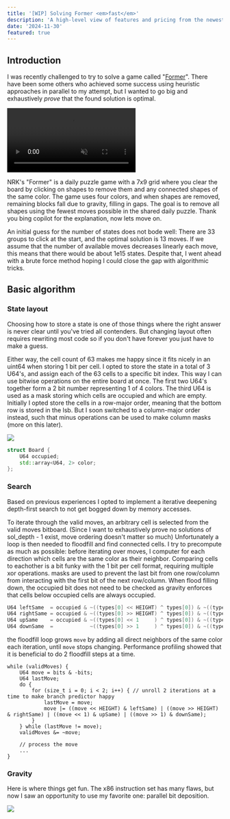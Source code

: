 ```yaml
---
title: '[WIP] Solving Former <em>fast</em>'
description: 'A high-level view of features and pricing from the newest and best online text to speech generators on the market'
date: '2024-11-30'
featured: true
---
```


<script>
	import { base } from '$app/paths';
</script>

## Introduction

I was recently challenged to try to solve a game called "[Former](https://www.nrk.no/spill/former-1.17105310)". There have been some others who achieved some success using heuristic approaches in parallel to my attempt, but I wanted to go big and exhaustively *prove* that the found solution is optimal.

<video src="former/former.mp4" autoplay muted loop></video>

NRK's "Former" is a daily puzzle game with a 7x9 grid where you clear the board by clicking on shapes to remove them and any connected shapes of the same color. The game uses four colors, and when shapes are removed, remaining blocks fall due to gravity, filling in gaps. The goal is to remove all shapes using the fewest moves possible in the shared daily puzzle. Thank you bing copilot for the explanation, now lets move on.

An initial guess for the number of states does not bode well: There are 33 groups to click at the start, and the optimal solution is 13 moves. If we assume that the number of available moves decreases linearly each move, this means that there would be about 1e15 states. Despite that, I went ahead with a brute force method hoping I could close the gap with algorithmic tricks.

## Basic algorithm
### State layout
Choosing how to store a state is one of those things where the right answer is never clear until you've tried all contenders. But changing layout often requires rewriting most code so if you don't have forever you just have to make a guess.

Either way, the cell count of 63 makes me happy since it fits nicely in an uint64 when storing 1 bit per cell.
I opted to store the state in a total of 3 U64's, and assign each of the 63 cells to a specific bit index. This way I can use bitwise operations on the entire board at once.
The first two U64's together form a 2 bit number representing 1 of 4 colors. The third U64 is used as a mask storing which cells are occupied and which are empty. Initially I opted store the cells in a row-major order, meaning that the bottom row is stored in the lsb. But I soon switched to a column-major order instead, such that minus operations can be used to make column masks (more on this later).

<img src="former/bit_order.png"/>

```cpp
struct Board {
	U64 occupied;
	std::array<U64, 2> color;
};
```

### Search
Based on previous experiences I opted to implement a iterative deepening depth-first search to not get bogged down by memory accesses.

To iterate through the valid moves, an arbitrary cell is selected from the valid moves bitboard. (Since I want to exhaustively prove no solutions of sol_depth - 1 exist, move ordering doesn't matter so much) Unfortunately a loop is then needed to floodfill and find connected cells. I try to precompute as much as possible: before iterating over moves, I computer for each direction which cells are the same color as their neighbor. Comparing cells to eachother is a bit funky with the 1 bit per cell format, requiring multiple xor operations. masks are used to prevent the last bit from one row/column from interacting with the first bit of the next row/column. When flood filling down, the occupied bit does not need to be checked as gravity enforces that cells below occupied cells are always occupied.

```cpp
U64 leftSame  = occupied & ~((types[0] << HEIGHT) ^ types[0]) & ~((types[1] << HEIGHT) ^ types[1]) & ~MASK_LEFT;
U64 rightSame = occupied & ~((types[0] >> HEIGHT) ^ types[0]) & ~((types[1] >> HEIGHT) ^ types[1]) & ~MASK_RIGHT;
U64 upSame    = occupied & ~((types[0] << 1     ) ^ types[0]) & ~((types[1] << 1     ) ^ types[1]) & ~MASK_BOTTOM;
U64 downSame  =            ~((types[0] >> 1     ) ^ types[0]) & ~((types[1] >> 1     ) ^ types[1]) & ~MASK_TOP;
```

the floodfill loop grows `move` by adding all direct neighbors of the same color each iteration, until `move` stops changing. Performance profiling showed that it is beneficial to do 2 floodfill steps at a time.
```
while (validMoves) {
	U64 move = bits & -bits;
	U64 lastMove;
	do {
		for (size_t i = 0; i < 2; i++) { // unroll 2 iterations at a time to make branch predictor happy
			lastMove = move;
			move |= ((move << HEIGHT) & leftSame) | ((move >> HEIGHT) & rightSame) | ((move << 1) & upSame) | ((move >> 1) & downSame);
		}
	} while (lastMove != move);
	validMoves &= ~move;
	
	// process the move
	...
}
```

### Gravity
Here is where things get fun. The x86 instruction set has many flaws, but now I saw an opportunity to use my favorite one: parallel bit deposition.

<img src="../pdep.gif"/>
